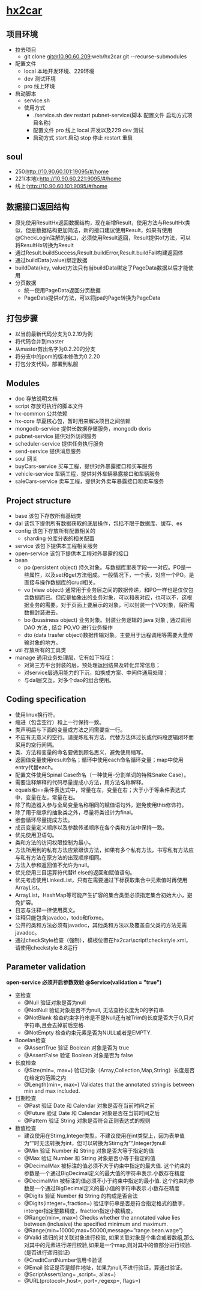 # [hx2car](http://www.hx2car.com)

## 项目环境

- 拉去项目
  - git clone git@10.90.60.209:web/hx2car.git --recurse-submodules
- 配置文件
  - local 本地开发环境、229环境
  - dev 测试环境
  - pro 线上环境
- 启动脚本
  - service.sh
  - 使用方式
    - ./service.sh dev restart pubnet-service(脚本 配置文件 启动方式项目名称)
    - 配置文件 pro 线上 local 开发以及229 dev 测试
    - 启动方式 start 启动 stop 停止 restart 重启

## soul

- 250:http://10.90.60.101:19095/#/home
- 221(本地):http://10.90.60.221:9095/#/home
- 线上:http://10.90.60.101:9095/#/home

## 数据接口返回结构

- 原先使用ResultHx返回数据结构，现在新增Result，使用方法与ResultHx类似，但是数据结构更加简洁，新的接口建议使用Result，如果有使用@CheckLogin注解的接口，必须使用Result返回，Result提供of方法，可以将ResultHx转换为Result
- 通过Result.buildSuccess,Result.buildError,Result.buildFail构建返回体
- 通过buildData(value)绑定数据
- buildData(key, value)方法只有当buildData绑定了PageData数据以后才能使用
- 分页数据
  - 统一使用PageData返回分页数据
  - PageData提供of方法，可以将jpa的Page转换为PageData

## 打包步骤

- 以当前最新代码分支为0.2.19为例
- 将代码合并到master
- 从master剪出名字为0.2.20的分支
- 将分支中的pom的版本修改为0.2.20
- 打包分支代码，部署到私服

## Modules

* doc  存放说明文档
* script    存放可执行的脚本文件
* hx-common 公共依赖
* hx-core   华夏核心包，暂时用来解决项目之间依赖
* mongodb-service   提供长数据存储服务，mongodb doris
* pubnet-service    提供对外访问服务
* scheduler-service 提供任务执行服务
* send-service  提供消息服务
* soul  网关
* buyCars-service 买车工程，提供对外暴露接口和买车服务
* vehicle-service   车辆工程，提供对外车辆暴露接口和车辆服务
* saleCars-service  卖车工程，提供对外卖车暴露接口和卖车服务

## Project structure

* base 该包下存放所有基础类
* dal 该包下提供所有数据获取的底层操作，包括不限于数据库、缓存、es
* config 该包下存放所有配置相关的
  * sharding 分库分表的相关配置
* service 该包下提供本工程相关服务
* open-service 该包下提供本工程对外暴露的接口
* bean
  * po (persistent object) 持久对象。与数据库里表字段一一对应。PO是一些属性，以及set和get方法组成。一般情况下，一个表，对应一个PO。是直接与操作数据库的crud相关。
  * vo (view object) 通常用于业务层之间的数据传递，和PO一样也是仅仅包含数据而已。但应是抽象出的业务对象，可以和表对应，也可以不，这根据业务的需要。对于页面上要展示的对象，可以封装一个VO对象，将所需数据封装进去。
  * bo (bussiness object) 业务对象。封装业务逻辑的 java 对象 , 通过调用 DAO 方法 , 结合 PO,VO 进行业务操作
  * dto (data trasfer object)数据传输对象。主要用于远程调用等需要大量传输对象的地方。
* util 存放所有的工具类
* manage 通用业务处理层，它有如下特征：
  * 对第三方平台封装的层，预处理返回结果及转化异常信息；
  * 对service层通用能力的下沉，如换成方案、中间件通用处理；
  * 与dal层交互，对多个dao的组合使用。

## Coding specification

* 使用linux换行符。
* 缩进（包含空行）和上一行保持一致。
* 类声明后与下面的变量或方法之间需要空一行。
* 不应有无意义的空行。请提炼私有方法，代替方法体过长或代码段逻辑闭环而采用的空行间隔。
* 类、方法和变量的命名要做到顾名思义，避免使用缩写。
* 返回值变量使用result命名；循环中使用each命名循环变量；map中使用entry代替each。
* 配置文件使用Spinal Case命名（一种使用-分割单词的特殊Snake Case）。
* 需要注释解释的代码尽量提成小方法，用方法名称解释。
* equals和==条件表达式中，常量在左，变量在右；大于小于等条件表达式中，变量在左，常量在右。
* 除了构造器入参与全局变量名称相同的赋值语句外，避免使用this修饰符。
* 除了用于继承的抽象类之外，尽量将类设计为final。
* 嵌套循环尽量提成方法。
* 成员变量定义顺序以及参数传递顺序在各个类和方法中保持一致。
* 优先使用卫语句。
* 类和方法的访问权限控制为最小。
* 方法所用到的私有方法应紧跟该方法，如果有多个私有方法，书写私有方法应与私有方法在原方法的出现顺序相同。
* 方法入参和返回值不允许为null。
* 优先使用三目运算符代替if else的返回和赋值语句。
* 优先考虑使用LinkedList，只有在需要通过下标获取集合中元素值时再使用ArrayList。
* ArrayList，HashMap等可能产生扩容的集合类型必须指定集合初始大小，避免扩容。
* 日志与注释一律使用英文。
* 注释只能包含javadoc，todo和fixme。
* 公开的类和方法必须有javadoc，其他类和方法以及覆盖自父类的方法无需javadoc。
* 通过checkStyle检查（强制），模板位置在hx2car\script\checkstyle.xml，请使用checkstyle 8.8运行

## Parameter validation

**open-service 必须开启参数效验 @Service(validation = "true")**

- 空检查
  - @Null 验证对象是否为null
  - @NotNull 验证对象是否不为null, 无法查检长度为0的字符串
  - @NotBlank 检查约束字符串是不是Null还有被Trim的长度是否大于0,只对字符串,且会去掉前后空格.
  - @NotEmpty 检查约束元素是否为NULL或者是EMPTY.
- Booelan检查
  - @AssertTrue 验证 Boolean 对象是否为 true
  - @AssertFalse 验证 Boolean 对象是否为 false
- 长度检查
  - @Size(min=, max=) 验证对象（Array,Collection,Map,String）长度是否在给定的范围之内
  - @Length(min=, max=) Validates that the annotated string is between min and max included.
- 日期检查
  - @Past 验证 Date 和 Calendar 对象是否在当前时间之前
  - @Future 验证 Date 和 Calendar 对象是否在当前时间之后
  - @Pattern 验证 String 对象是否符合正则表达式的规则
- 数值检查
  - 建议使用在Stirng,Integer类型，不建议使用在int类型上，因为表单值为“”时无法转换为int，但可以转换为Stirng为”“,Integer为null
  - @Min 验证 Number 和 String 对象是否大等于指定的值
  - @Max 验证 Number 和 String 对象是否小等于指定的值
  - @DecimalMax 被标注的值必须不大于约束中指定的最大值. 这个约束的参数是一个通过BigDecimal定义的最大值的字符串表示.小数存在精度
  - @DecimalMin 被标注的值必须不小于约束中指定的最小值. 这个约束的参数是一个通过BigDecimal定义的最小值的字符串表示.小数存在精度
  - @Digits 验证 Number 和 String 的构成是否合法
  - @Digits(integer=,fraction=) 验证字符串是否是符合指定格式的数字，interger指定整数精度，fraction指定小数精度。
  - @Range(min=, max=) Checks whether the annotated value lies between (inclusive) the specified minimum and maximum.
  - @Range(min=10000,max=50000,message=”range.bean.wage”)
  - @Valid 递归的对关联对象进行校验, 如果关联对象是个集合或者数组,那么对其中的元素进行递归校验,如果是一个map,则对其中的值部分进行校验.(是否进行递归验证)
  - @CreditCardNumber信用卡验证
  - @Email 验证是否是邮件地址，如果为null,不进行验证，算通过验证。
  - @ScriptAssert(lang= ,script=, alias=)
  - @URL(protocol=,host=, port=,regexp=, flags=)